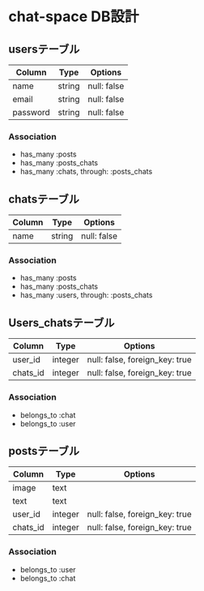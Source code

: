 # chat-space DB設計
## usersテーブル
|Column|Type|Options|
|------|----|-------|
|name|string|null: false|
|email|string|null: false|
|password|string|null: false|
### Association
- has_many :posts
- has_many :posts_chats
- has_many :chats,  through:  :posts_chats

## chatsテーブル
|Column|Type|Options|
|------|----|-------|
|name|string|null: false|
### Association
- has_many :posts
- has_many :posts_chats
- has_many :users,  through:  :posts_chats

## Users_chatsテーブル
|Column|Type|Options|
|------|----|-------|
|user_id|integer|null: false, foreign_key: true|
|chats_id|integer|null: false, foreign_key: true|
### Association
- belongs_to :chat
- belongs_to :user

## postsテーブル
|Column|Type|Options|
|------|----|-------|
|image|text||
|text|text||
|user_id|integer|null: false, foreign_key: true|
|chats_id|integer|null: false, foreign_key: true|
### Association
- belongs_to :user
- belongs_to :chat

